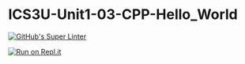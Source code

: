 # ICS3U-Unit1-03-CPP-Hello_World

[![GitHub's Super Linter](https://github.com/dbcalitis/ICS3U-Unit1-03-CPP-Hello_World/workflows/GitHub's%20Super%20Linter/badge.svg)](https://github.com/dbcalitis/ICS3U-Unit1-03-CPP-Hello_World/actions)

[![Run on Repl.it](https://repl.it/badge/github/dbcalitis/ICS3U-Unit1-03-CPP-Hello_World)](https://repl.it/github/dbcalitis/ICS3U-Unit1-03-CPP-Hello_World)

